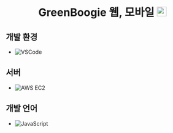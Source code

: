 <div align = "center"> <h1> GreenBoogie 웹, 모바일 <img width="25" alt="greenboogieboogie" src="https://github.com/zzizi6/sublindway_A/assets/103871252/1261bc77-4362-42be-ab6f-c132f0e4b9bc">
 </h1>  </div>



## 개발 환경
- ![VSCode](https://img.shields.io/badge/IDE-VSCode-blue)
 
## 서버
- ![AWS EC2](https://img.shields.io/badge/Server-AWS%20EC2-important)


## 개발 언어
- ![JavaScript](https://img.shields.io/badge/Language-JavaScript-yellow)
